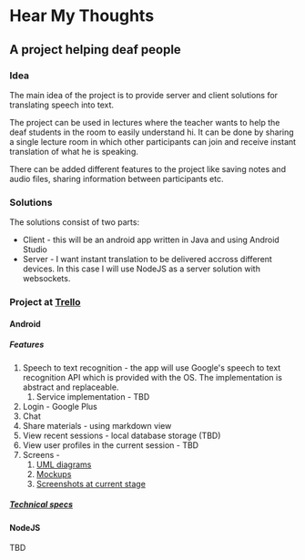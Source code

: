 # Hear My Thoughts

## A project helping deaf people

### Idea

The main idea of the project is to provide server and client solutions for translating speech into text.

The project can be used in lectures where the teacher wants to help the deaf students in the room to easily understand hi. It can be done by sharing a single lecture room in which other participants can join and receive instant translation of what he is speaking.

There can be added different features to the project like saving notes and audio files, sharing information between participants etc.

### Solutions

The solutions consist of two parts:

 * Client - this will be an android app written in Java and using Android Studio
 * Server - I want instant translation to be delivered accross different devices. In this case I will use NodeJS as a server solution with websockets.

### Project at [Trello](https://trello.com/b/s3AkDRfd/hear-my-thoughts)
 
#### Android

##### Features
1. Speech to text recognition - the app will use Google's speech to text recognition API which is provided with the OS. The implementation is abstract and replaceable. 
    1. Service implementation - TBD 
2. Login - Google Plus
3. Chat
4. Share materials - using markdown view
5. View recent sessions - local database storage (TBD) 
6. View user profiles in the current session - TBD 
7. Screens -
	1. [UML diagrams](./docs/Diagrams)
    2. [Mockups](./docs/Mockups)
    3. [Screenshots at current stage](./docs/Screenshots)

##### [Technical specs](./docs/Tech/ANDROID.md)

    

#### NodeJS
TBD

 
 

